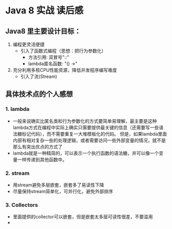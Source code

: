 # Java 8 实战 读后感
## Java8 里主要设计目标：
1. 编程更灵活便捷
   - 引入了函数式编程（思想：把行为参数化）
     - 方法引用: 双冒号"::"
     - lambda匿名函数: "() ->"
2. 充分利用多核CPU性能资源，降低并发程序编写难度
   - 引入了流(Stream)
## 具体技术点的个人感想
### 1. lambda
- 一般来说确实比匿名类和行为参数化的方式要简单易理解，最主要是这种lambda方式在编程中实际上确实只需要提供最关键的信息（还需要写一些语法糖标记代码），而不需要重复一大堆模板化的代码。
    但是，如果lambda里面内部有相对复杂一些的处理逻辑，或者需要访问一些外部变量的情况，就不是那么有突出优点的方式了
- lambda就是一种精简的，可以表示一个执行函数的语法糖，并可以像一个变量一样传递到其他函数中。
### 2. stream
- 用stream避免多层嵌套，嵌套多了易读性下降
- 尽量保持stream简单化，可并行化，避免外部排序
### 3. Collectors
- 里面提供的collector可以嵌套，但是嵌套太多层可读性很差，不要滥用
- 